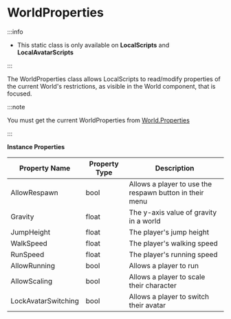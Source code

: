 # WorldProperties

:::info

+ This static class is only available on **LocalScripts** and **LocalAvatarScripts**

:::

The WorldProperties class allows LocalScripts to read/modify properties of the current World's restrictions, as visible in the World component, that is focused.


:::note

You must get the current WorldProperties from [World.Properties](./../handlers/world/index.md)

:::

**Instance Properties**

Property Name | Property Type | Description
--- | --- | ---
AllowRespawn | bool | Allows a player to use the respawn button in their menu
Gravity | float | The y-axis value of gravity in a world
JumpHeight | float | The player's jump height
WalkSpeed | float | The player's walking speed
RunSpeed | float | The player's running speed
AllowRunning | bool | Allows a player to run
AllowScaling | bool | Allows a player to scale their character
LockAvatarSwitching | bool | Allows a player to switch their avatar